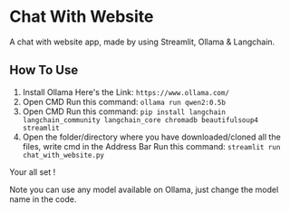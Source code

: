 # Chat With Website
A chat with website app, made by using Streamlit, Ollama & Langchain.

## How To Use

1. Install Ollama
   Here's the Link: ```https://www.ollama.com/```
2. Open CMD
   Run this command: ```ollama run qwen2:0.5b```
3. Open CMD
   Run this command: ```pip install langchain langchain_community langchain_core chromadb beautifulsoup4 streamlit```
4. Open the folder/directory where you have downloaded/cloned all the files, write cmd in the Address Bar
   Run this command: ```streamlit run chat_with_website.py```

Your all set !

Note you can use any model available on Ollama, just change the model name in the code.

